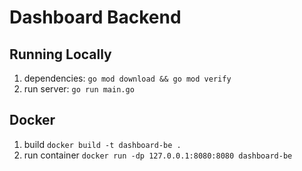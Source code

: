 # Dashboard Backend

## Running Locally

1. dependencies: `go mod download && go mod verify`
1. run server: `go run main.go`

## Docker

1. build `docker build -t dashboard-be .`
1. run container `docker run -dp 127.0.0.1:8080:8080 dashboard-be`
